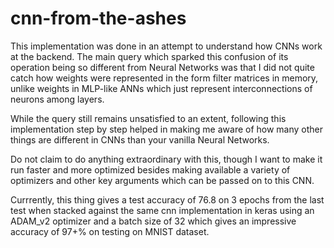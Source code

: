 # cnn-from-the-ashes
This implementation was done in an attempt to understand how CNNs work at the backend. The main query which sparked this confusion of its operation being so different from Neural Networks was that I did not quite catch how weights were represented in the form filter matrices in memory, unlike weights in MLP-like ANNs which just represent interconnections of neurons among layers.

While the query still remains unsatisfied to an extent, following this implementation step by step helped in making me aware of how many other things are different in CNNs than your vanilla Neural Networks. 

Do not claim to do anything extraordinary with this, though I want to make it run faster and more optimized besides making available a variety of optimizers and other key arguments which can be passed on to this CNN.

Currrently, this thing gives a test accuracy of 76.8 on 3 epochs from the last test when stacked against the same cnn implementation in keras using an ADAM_v2 optimizer and a batch size of 32 which gives an impressive accuracy of 97+% on testing on MNIST dataset.